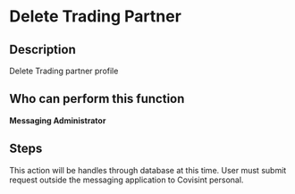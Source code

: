 # Delete Trading Partner
## Description
Delete Trading partner profile
## Who can perform this function
 **Messaging Administrator**

## Steps
This action will be handles through database at this time. User must submit request outside the messaging application to Covisint personal.
